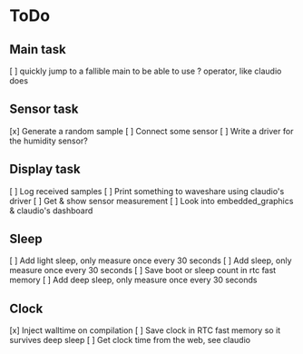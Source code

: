 ToDo
====

Main task
--- 
[ ] quickly jump to a fallible main to be able to use ? operator, like claudio does

Sensor task
--- 
[x] Generate a random sample
[ ] Connect some sensor
[ ] Write a driver for the humidity sensor?

Display task
---
[ ] Log received samples
[ ] Print something to waveshare using claudio's driver
[ ] Get & show sensor measurement
[ ] Look into embedded_graphics & claudio's dashboard

Sleep
--- 
[ ] Add light sleep, only measure once every 30 seconds
[ ] Add sleep, only measure once every 30 seconds
[ ] Save boot or sleep count in rtc fast memory
[ ] Add deep sleep, only measure once every 30 seconds

Clock
---
[x] Inject walltime on compilation
[ ] Save clock in RTC fast memory so it survives deep sleep
[ ] Get clock time from the web, see claudio

